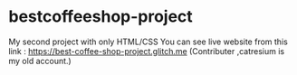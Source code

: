 # bestcoffeeshop-project
My second project with only HTML/CSS
You can see live website from this link : https://best-coffee-shop-project.glitch.me
(Contributer ,catresium is my old account.)
